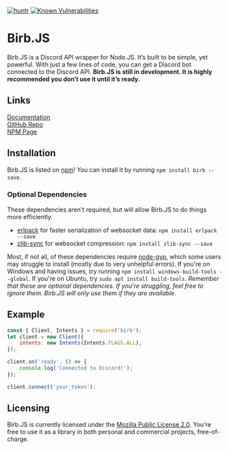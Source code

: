 [![huntr](https://cdn.huntr.dev/huntr_security_badge_mono.svg)](https://huntr.dev)
[![Known Vulnerabilities](https://snyk.io/test/github/BirbJS/Birb/badge.svg)](https://snyk.io/test/github/BirbJS/Birb)

# Birb.JS
Birb.JS is a Discord API wrapper for Node.JS. It’s built to be simple, yet powerful. With just a few lines of code, you can get a Discord bot connected to the Discord API. **Birb.JS is still in development. It is highly recommended you don’t use it until it’s ready.**

## Links
[Documentation](https://birb.js.org/)    
[GitHub Repo](https://github.com/BirbJS/Birb)    
[NPM Page](https://npmjs.com/package/birb)

## Installation
Birb.JS is listed on [npm](https://www.npmjs.com/package/birb)! You can install it by running `npm install birb --save`.

### Optional Dependencies
These dependencies aren't required, but will allow Birb.JS to do things more efficiently.

- [erlpack](https://npmjs.com/package/erlpack) for faster serialization of websocket data: `npm install erlpack --save`
- [zlib-sync](https://npmjs.com/package/zlib-sync) for websocket compression: `npm install zlib-sync --save`

Most, if not all, of these dependencies require [node-gyp](https://github.com/nodejs/node-gyp), which some users may struggle to install (mostly due to very unhelpful errors). If you're on Windows and having issues, try running `npm install windows-build-tools --global`. If you're on Ubuntu, try `sudo apt install build-tools`. *Remember that these are optional dependencies. If you're struggling, feel free to ignore them. Birb.JS will only use them if they are available.*

## Example
```js
const { Client, Intents } = require('birb');
let client = new Client({
    intents: new Intents(Intents.FLAGS.ALL),
});

client.on('ready', () => {
    console.log('Connected to Discord!');
});

client.connect('your_token');
```

## Licensing
Birb.JS is currently licensed under the [Mozilla Public License 2.0](https://github.com/BirbJS/Birb/blob/main/LICENSE). You're free to use it as a library in both personal and commercial projects, free-of-charge.


